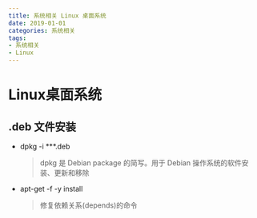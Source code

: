 ```yaml
---
title: 系统相关 Linux 桌面系统
date: 2019-01-01
categories: 系统相关
tags:
- 系统相关
- Linux
---
```



# Linux桌面系统

## .deb 文件安装
- dpkg -i ***.deb
  > dpkg 是 Debian package 的简写。用于 Debian 操作系统的软件安装、更新和移除

- apt-get -f -y install
  > 修复依赖关系(depends)的命令
